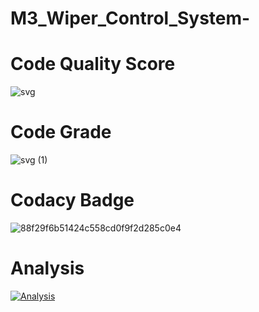 # M3_Wiper_Control_System- 
# Code Quality Score
![svg](https://user-images.githubusercontent.com/101009876/168315806-dc461dfd-b35b-47e3-b7ab-e10a87e15fa3.svg) 
# Code Grade 
![svg (1)](https://user-images.githubusercontent.com/101009876/168315915-2b96e5f7-14fb-4e0d-abd8-ef7e952e0a82.svg)
# Codacy Badge 
![88f29f6b51424c558cd0f9f2d285c0e4](https://user-images.githubusercontent.com/101009876/168415458-35ed8332-b982-44fe-b5b0-a1bfda7ffe71.svg)
# Analysis 
[![Analysis](https://github.com/Abi-1-2/M3_Wiper_Control_System/actions/workflows/Analysis.yml/badge.svg)](https://github.com/Abi-1-2/M3_Wiper_Control_System/actions/workflows/Analysis.yml)
